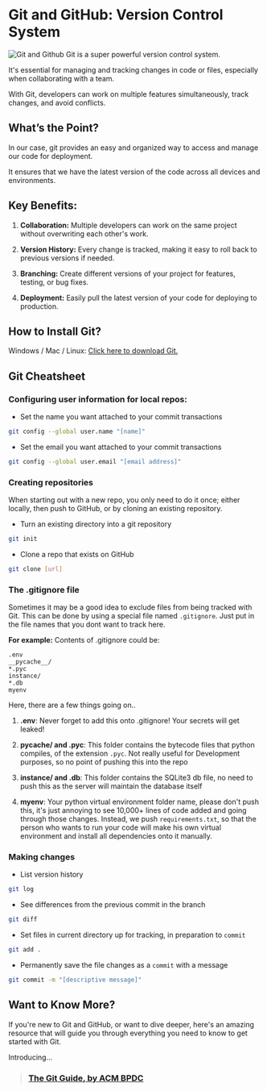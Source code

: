# Git and GitHub: Version Control System

![Git and Github](../assets/git-github.jpg)
Git is a super powerful version control system. 

It's essential for managing and tracking changes in code or files, especially when collaborating with a team. 

With Git, developers can work on multiple features simultaneously, track changes, and avoid conflicts.

## What’s the Point?

In our case, git provides an easy and organized way to access and manage our code for deployment.

It ensures that we have the latest version of the code across all devices and environments.

## Key Benefits:
1. **Collaboration:** Multiple developers can work on the same project without overwriting each other's work.

2. **Version History:** Every change is tracked, making it easy to roll back to previous versions if needed.

3. **Branching:** Create different versions of your project for features, testing, or bug fixes.

4. **Deployment:** Easily pull the latest version of your code for deploying to production.

## How to Install Git?

Windows / Mac / Linux: [Click here to download Git.](https://git-scm.com/downloads)

## Git Cheatsheet

### Configuring user information for local repos:

* Set the name you want attached to your commit transactions
```bash
git config --global user.name "[name]"
```

* Set the email you want attached to your commit transactions
```bash
git config --global user.email "[email address]"
```

### Creating repositories

When starting out with a new repo, you only need to do it once; either locally, then push to GitHub, or by cloning an existing repository.

* Turn an existing directory into a git repository
```bash
git init
```

* Clone a repo that exists on GitHub
```bash
git clone [url]
```

### The .gitignore file

Sometimes it may be a good idea to exclude files from being tracked with Git. This can be done by using a special file named `.gitignore`. Just put in the file names that you dont want to track here.

**For example:** Contents of .gitignore could be:
```env
.env
__pycache__/
*.pyc
instance/
*.db
myenv
```

Here, there are a few things going on..
1. **.env**: Never forget to add this onto .gitignore! Your secrets will get leaked!

2. **__pycache__/ and .pyc**: This folder contains the bytecode files that python compiles, of the extension `.pyc`. Not really useful for Development purposes, so no point of pushing this into the repo

3. **instance/ and .db**: This folder contains the SQLite3 db file, no need to push this as the server will maintain the database itself

4. **myenv**: Your python virtual environment folder name, please don't push this, it's just annoying to see 10,000+ lines of code added and going through those changes. Instead, we push ```requirements.txt```, so that the person who wants to run your code will make his own virtual environment and install all dependencies onto it manually.

### Making changes

* List version history
```bash
git log
```
* See differences from the previous commit in the branch
```bash
git diff
```
* Set files in current directory up for tracking, in preparation to `commit`
```bash
git add .
```
* Permanently save the file changes as a `commit` with a message
```bash
git commit -m "[descriptive message]"
```
## Want to Know More?

If you're new to Git and GitHub, or want to dive deeper, here's an amazing resource that will guide you through everything you need to know to get started with Git.

Introducing...

> ### [The Git Guide, by ACM BPDC](https://gitguide.acmbpdc.org)


